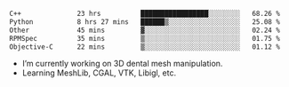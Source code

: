 <!--START_SECTION:waka-->

```txt
C++              23 hrs          █████████████████░░░░░░░░   68.26 %
Python           8 hrs 27 mins   ██████▒░░░░░░░░░░░░░░░░░░   25.08 %
Other            45 mins         ▓░░░░░░░░░░░░░░░░░░░░░░░░   02.24 %
RPMSpec          35 mins         ▒░░░░░░░░░░░░░░░░░░░░░░░░   01.75 %
Objective-C      22 mins         ▒░░░░░░░░░░░░░░░░░░░░░░░░   01.12 %
```

<!--END_SECTION:waka-->

<!--
**0x11111111/0x11111111** is a ✨ _special_ ✨ repository because its `README.md` (this file) appears on your GitHub profile.

Here are some ideas to get you started:

- 🔭 I’m currently working on ...
- 🌱 I’m currently learning ...
- 👯 I’m looking to collaborate on ...
- 🤔 I’m looking for help with ...
- 💬 Ask me about ...
- 📫 How to reach me: ...
- 😄 Pronouns: ...
- ⚡ Fun fact: ...
-->
- I’m currently working on 3D dental mesh manipulation.
- Learning MeshLib, CGAL, VTK, Libigl, etc.
